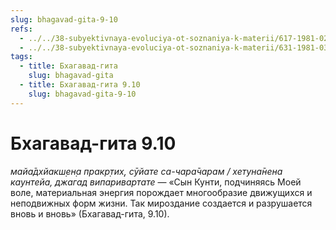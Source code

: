 ```yaml
---
slug: bhagavad-gita-9-10
refs:
  - ../../38-subyektivnaya-evoluciya-ot-soznaniya-k-materii/617-1981-02-28-d3-chto-znachit-vyrazhenie-subektivnaya-evolyutsiya.md
  - ../../38-subyektivnaya-evoluciya-ot-soznaniya-k-materii/631-1981-03-05-b2-proishozhdenie-ahankary-iz-mahat-tattvy.md
tags:
  - title: Бхагавад-гита
    slug: bhagavad-gita
  - title: Бхагавад-гита 9.10
    slug: bhagavad-gita-9-10
---
```


# Бхагавад-гита 9.10

*майа̄дхйакш̣ен̣а пракр̣тих̣, сӯйате са-чара̄чарам / хетуна̄нена каунтейа, джагад випаривартате* — «Сын Кунти, подчиняясь Моей воле, материальная энергия порождает многообразие движущихся и неподвижных форм жизни. Так мироздание создается и разрушается вновь и вновь» (Бхагавад-гита, 9.10).


